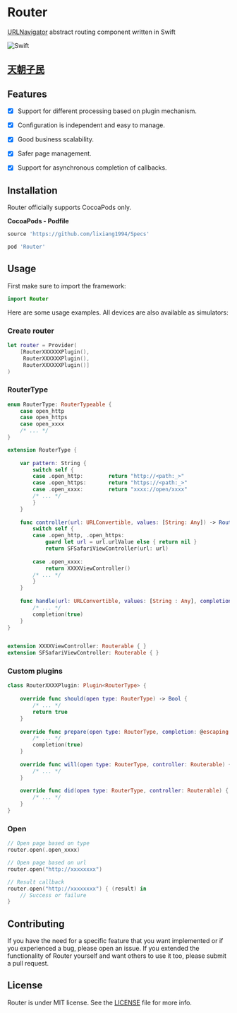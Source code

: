 # Router
[URLNavigator](https://github.com/devxoul/URLNavigator) abstract routing component written in Swift

![Swift](https://img.shields.io/badge/Swift-5.0-orange.svg)

## [天朝子民](README_CN.md)

## Features

- [x] Support for different processing based on plugin mechanism.
- [x] Configuration is independent and easy to manage.
- [x] Good business scalability.
- [x] Safer page management.
- [x] Support for asynchronous completion of callbacks.


## Installation

Router officially supports CocoaPods only.

**CocoaPods - Podfile**

```ruby
source 'https://github.com/lixiang1994/Specs'

pod 'Router'
```

## Usage

First make sure to import the framework:

```swift
import Router
```

Here are some usage examples. All devices are also available as simulators:

### Create router

```swift
let router = Provider(
    [RouterXXXXXXPlugin(),
     RouterXXXXXXPlugin(),
     RouterXXXXXXPlugin()]
)
```

### RouterType

```swift
enum RouterType: RouterTypeable {
    case open_http
    case open_https
    case open_xxxx
    /* ... */
}

extension RouterType {
    
    var pattern: String {
        switch self {
        case .open_http:        return "http://<path:_>"
        case .open_https:       return "https://<path:_>"
        case .open_xxxx:        return "xxxx://open/xxxx"
        /* ... */
        }
    }
    
    func controller(url: URLConvertible, values: [String: Any]) -> Routerable? {
        switch self {
        case .open_http, .open_https:
            guard let url = url.urlValue else { return nil }
            return SFSafariViewController(url: url)
            
        case .open_xxxx:
            return XXXXViewController()
        /* ... */
        }
    }
    
    func handle(url: URLConvertible, values: [String : Any], completion: @escaping (Bool) -> Void) {
        /* ... */
        completion(true)
    }
}


extension XXXXViewController: Routerable { }
extension SFSafariViewController: Routerable { }
```

### Custom plugins

```swift 
class RouterXXXXPlugin: Plugin<RouterType> {
    
    override func should(open type: RouterType) -> Bool {
        /* ... */
        return true
    }
    
    override func prepare(open type: RouterType, completion: @escaping (Bool) -> Void) {
        /* ... */
        completion(true)
    }
    
    override func will(open type: RouterType, controller: Routerable) {
        /* ... */
    }
    
    override func did(open type: RouterType, controller: Routerable) {
        /* ... */
    }
}
```

### Open

```swift
// Open page based on type
router.open(.open_xxxx)

// Open page based on url
router.open("http://xxxxxxxx")

// Result callback
router.open("http://xxxxxxxx") { (result) in
    // Success or failure
}

```

## Contributing

If you have the need for a specific feature that you want implemented or if you experienced a bug, please open an issue.
If you extended the functionality of Router yourself and want others to use it too, please submit a pull request.


## License

Router is under MIT license. See the [LICENSE](LICENSE) file for more info.
